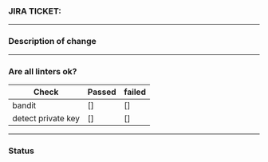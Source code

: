 <!-- COMMENT #####

Thank you for your pull request. Please provide a description above and review
the requirements below.

Bug fixes and new features should include tests and possibly benchmarks.

_Please make sure to review and check all of these items:_

END COMMENT   ##### -->

### JIRA TICKET:
<!-- COMMENT  #####

Add ID ticket or link

END COMMENT  #####-->

---

### Description of change

<!-- COMMENT  #####

Please provide a description of the change here.
A few sentences describing the overall goals of the pull request's commits.

END COMMENT  #####-->

---

### Are all linters ok?

<!-- COMMENT  #####

(Y/N) If not, Why sould be accept or rejected?
If any of the below checks fail or are omitted, write a justification.

END COMMENT  #####-->

| Check              | Passed | failed |
| ------------------ | ------ | ------ |
| bandit             | []     | []     |
| detect private key | []     | []     |


---

### Status
<!-- COMMENT  #####

** Choise one:
READY
HOLD
IN PROGRESS

END COMMENT  #####-->
